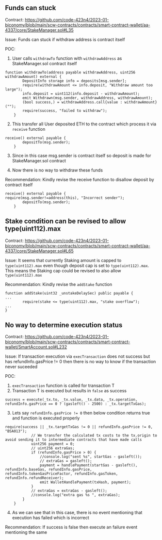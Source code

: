 ## Funds can stuck

Contract:
https://github.com/code-423n4/2023-01-biconomy/blob/main/scw-contracts/contracts/smart-contract-wallet/aa-4337/core/StakeManager.sol#L35

Issue:
Funds can stuck if withdraw address is contract itself

POC:

1. User calls `withdrawTo` function with `withdrawAddress` as StakeManager.sol contract itself

```
function withdrawTo(address payable withdrawAddress, uint256 withdrawAmount) external {
        DepositInfo storage info = deposits[msg.sender];
        require(withdrawAmount <= info.deposit, "Withdraw amount too large");
        info.deposit = uint112(info.deposit - withdrawAmount);
        emit Withdrawn(msg.sender, withdrawAddress, withdrawAmount);
        (bool success,) = withdrawAddress.call{value : withdrawAmount}("");
        require(success, "failed to withdraw");
    }
```

2. This transfer all User deposited ETH to the contract which process it via `receive` function

```
receive() external payable {
        depositTo(msg.sender);
    }
```

3. Since in this case msg.sender is contract itself so deposit is made for StakeManager.sol contract

4. Now there is no way to withdraw these funds

Recommendation:
Kindly revise the receive function to disallow deposit by contract itself

```
receive() external payable {
require(msg.sender!=address(this), "Incorrect sender");
        depositTo(msg.sender);
    }
```

## Stake condition can be revised to allow type(uint112).max

Contract:
https://github.com/code-423n4/2023-01-biconomy/blob/main/scw-contracts/contracts/smart-contract-wallet/aa-4337/core/StakeManager.sol#L65

Issue:
It seems that currently Staking amount is capped to `type(uint112).max` even though deposit cap is set to `type(uint112).max`. This means the Staking cap could be revised to also allow `type(uint112).max`

Recommendation:
Kindly revise the `addStake` function

```
function addStake(uint32 _unstakeDelaySec) public payable {
...
        require(stake <= type(uint112).max, "stake overflow");
...
}
```

## No way to determine execution status

Contract:
https://github.com/code-423n4/2023-01-biconomy/blob/main/scw-contracts/contracts/smart-contract-wallet/SmartAccount.sol#L232

Issue:
If transaction execution via `execTransaction` does not success but has refundInfo.gasPrice != 0 then there is no way to know if the transaction never suceeded

POC:
1. `execTransaction` function is called for transaction T
2. Transaction T is executed but results in `false` as success

```
success = execute(_tx.to, _tx.value, _tx.data, _tx.operation, refundInfo.gasPrice == 0 ? (gasleft() - 2500) : _tx.targetTxGas);
```

3. Lets say `refundInfo.gasPrice != 0` then below condition returns true and function is executed properly

```
require(success || _tx.targetTxGas != 0 || refundInfo.gasPrice != 0, "BSA013");
            // We transfer the calculated tx costs to the tx.origin to avoid sending it to intermediate contracts that have made calls
            uint256 payment = 0;
            // uint256 extraGas;
            if (refundInfo.gasPrice > 0) {
                //console.log("sent %s", startGas - gasleft());
                // extraGas = gasleft();
                payment = handlePayment(startGas - gasleft(), refundInfo.baseGas, refundInfo.gasPrice, refundInfo.tokenGasPriceFactor, refundInfo.gasToken, refundInfo.refundReceiver);
                emit WalletHandlePayment(txHash, payment);
            }
            // extraGas = extraGas - gasleft();
            //console.log("extra gas %s ", extraGas);
        }
    }
```

4. As we can see that in this case, there is no event mentioning that execution has failed which is incorrect

Recommendation:
If success is false then execute an failure event mentioning the same 